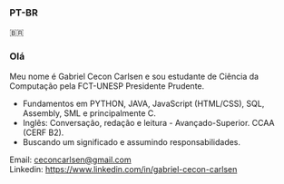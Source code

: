### PT-BR 
:brazil:
### Olá

 Meu nome é Gabriel Cecon Carlsen e sou estudante de Ciência da Computação pela FCT-UNESP Presidente Prudente.

- Fundamentos em PYTHON, JAVA, JavaScript (HTML/CSS), SQL, Assembly, SML e principalmente C.
- Inglês: Conversação, redação e leitura - Avançado-Superior. CCAA (CERF B2).
- Buscando um significado e assumindo responsabilidades.

Email: ceconcarlsen@gmail.com  
Linkedin: https://www.linkedin.com/in/gabriel-cecon-carlsen 


    
  
